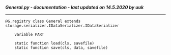***General.py - documentation - last updated on 14.5.2020 by uuk***
___

    @G.registry class General extends storage.serializer.IDataSerializer.IDataSerializer

        variable PART

        static function load(cls, savefile)
        static function save(cls, data, savefile)